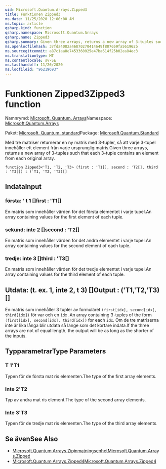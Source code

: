 ```yaml
---
uid: Microsoft.Quantum.Arrays.Zipped3
title: Funktionen Zipped3
ms.date: 11/25/2020 12:00:00 AM
ms.topic: article
qsharp.kind: function
qsharp.namespace: Microsoft.Quantum.Arrays
qsharp.name: Zipped3
qsharp.summary: Given three arrays, returns a new array of 3-tuples such that each 3-tuple contains an element from each original array.
ms.openlocfilehash: 37fda4082a46870270414649f807659fa561962b
ms.sourcegitcommit: a87c1aa8e7453360025e47ba614f25b02ea84ec3
ms.translationtype: MT
ms.contentlocale: sv-SE
ms.lasthandoff: 11/26/2020
ms.locfileid: "96219693"
---
```

# <a name="zipped3-function"></a><span data-ttu-id="5bb37-102">Funktionen Zipped3</span><span class="sxs-lookup"><span data-stu-id="5bb37-102">Zipped3 function</span></span>

<span data-ttu-id="5bb37-103">Namnrymd: [Microsoft. Quantum. Arrays](xref:Microsoft.Quantum.Arrays)</span><span class="sxs-lookup"><span data-stu-id="5bb37-103">Namespace: [Microsoft.Quantum.Arrays](xref:Microsoft.Quantum.Arrays)</span></span>

<span data-ttu-id="5bb37-104">Paket: [Microsoft. Quantum. standard](https://nuget.org/packages/Microsoft.Quantum.Standard)</span><span class="sxs-lookup"><span data-stu-id="5bb37-104">Package: [Microsoft.Quantum.Standard](https://nuget.org/packages/Microsoft.Quantum.Standard)</span></span>


<span data-ttu-id="5bb37-105">Med tre matriser returnerar en ny matris med 3-tupler, så att varje 3-tupel innehåller ett element från varje ursprunglig matris.</span><span class="sxs-lookup"><span data-stu-id="5bb37-105">Given three arrays, returns a new array of 3-tuples such that each 3-tuple contains an element from each original array.</span></span>

```qsharp
function Zipped3<'T1, 'T2, 'T3> (first : 'T1[], second : 'T2[], third : 'T3[]) : ('T1, 'T2, 'T3)[]
```


## <a name="input"></a><span data-ttu-id="5bb37-106">Indata</span><span class="sxs-lookup"><span data-stu-id="5bb37-106">Input</span></span>

### <a name="first--t1"></a><span data-ttu-id="5bb37-107">första: ' t 1 []</span><span class="sxs-lookup"><span data-stu-id="5bb37-107">first : 'T1[]</span></span>

<span data-ttu-id="5bb37-108">En matris som innehåller värden för det första elementet i varje tupel.</span><span class="sxs-lookup"><span data-stu-id="5bb37-108">An array containing values for the first element of each tuple.</span></span>


### <a name="second--t2"></a><span data-ttu-id="5bb37-109">sekund: inte 2 []</span><span class="sxs-lookup"><span data-stu-id="5bb37-109">second : 'T2[]</span></span>

<span data-ttu-id="5bb37-110">En matris som innehåller värden för det andra elementet i varje tupel.</span><span class="sxs-lookup"><span data-stu-id="5bb37-110">An array containing values for the second element of each tuple.</span></span>


### <a name="third--t3"></a><span data-ttu-id="5bb37-111">tredje: inte 3 []</span><span class="sxs-lookup"><span data-stu-id="5bb37-111">third : 'T3[]</span></span>

<span data-ttu-id="5bb37-112">En matris som innehåller värden för det tredje elementet i varje tupel.</span><span class="sxs-lookup"><span data-stu-id="5bb37-112">An array containing values for the third element of each tuple.</span></span>



## <a name="output--t1t2t3"></a><span data-ttu-id="5bb37-113">Utdata: (t. ex. 1, inte 2, t 3) []</span><span class="sxs-lookup"><span data-stu-id="5bb37-113">Output : ('T1,'T2,'T3)[]</span></span>

<span data-ttu-id="5bb37-114">En matris som innehåller 3 tupler av formuläret `(first[idx], second[idx], third[idx])` för var och en `idx` .</span><span class="sxs-lookup"><span data-stu-id="5bb37-114">An array containing 3-tuples of the form `(first[idx], second[idx], third[idx])` for each `idx`.</span></span> <span data-ttu-id="5bb37-115">Om de tre matriserna inte är lika långa blir utdata så länge som det kortare indata.</span><span class="sxs-lookup"><span data-stu-id="5bb37-115">If the three arrays are not of equal length, the output will be as long as the shorter of the inputs.</span></span>

## <a name="type-parameters"></a><span data-ttu-id="5bb37-116">Typparametrar</span><span class="sxs-lookup"><span data-stu-id="5bb37-116">Type Parameters</span></span>

### <a name="t1"></a><span data-ttu-id="5bb37-117">T 1</span><span class="sxs-lookup"><span data-stu-id="5bb37-117">'T1</span></span>

<span data-ttu-id="5bb37-118">Typen för de första mat ris elementen.</span><span class="sxs-lookup"><span data-stu-id="5bb37-118">The type of the first array elements.</span></span>
### <a name="t2"></a><span data-ttu-id="5bb37-119">Inte 2</span><span class="sxs-lookup"><span data-stu-id="5bb37-119">'T2</span></span>

<span data-ttu-id="5bb37-120">Typ av andra mat ris element.</span><span class="sxs-lookup"><span data-stu-id="5bb37-120">The type of the second array elements.</span></span>
### <a name="t3"></a><span data-ttu-id="5bb37-121">Inte 3</span><span class="sxs-lookup"><span data-stu-id="5bb37-121">'T3</span></span>

<span data-ttu-id="5bb37-122">Typen för de tredje mat ris elementen.</span><span class="sxs-lookup"><span data-stu-id="5bb37-122">The type of the third array elements.</span></span>

## <a name="see-also"></a><span data-ttu-id="5bb37-123">Se även</span><span class="sxs-lookup"><span data-stu-id="5bb37-123">See Also</span></span>

- [<span data-ttu-id="5bb37-124">Microsoft.Quantum.Arrays.Zipinmatningsenhet</span><span class="sxs-lookup"><span data-stu-id="5bb37-124">Microsoft.Quantum.Arrays.Zipped</span></span>](xref:Microsoft.Quantum.Arrays.Zipped)
- [<span data-ttu-id="5bb37-125">Microsoft.Quantum.Arrays.Zipped4</span><span class="sxs-lookup"><span data-stu-id="5bb37-125">Microsoft.Quantum.Arrays.Zipped4</span></span>](xref:Microsoft.Quantum.Arrays.Zipped4)